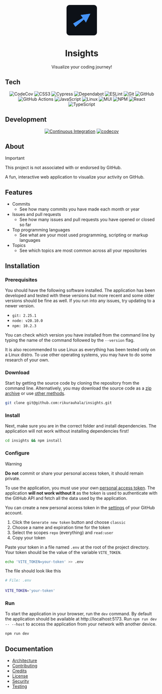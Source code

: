 <div align="center">
  <img
    height="100px"
    src="docs/img/logo.png"
    width="100px"
  />
</div>

<h1 align="center">
  Insights
</h1>

<div align="center">
  
  Visualize your coding journey!

</div>

## Tech

<div align="center">

![CodeCov](https://img.shields.io/badge/codecov-%23ff0077.svg?style=for-the-badge&logo=codecov&logoColor=white)
![CSS3](https://img.shields.io/badge/css3-%231572B6.svg?style=for-the-badge&logo=css3&logoColor=white)
![Cypress](https://img.shields.io/badge/-cypress-%23E5E5E5?style=for-the-badge&logo=cypress&logoColor=058a5e)
![Dependabot](https://img.shields.io/badge/dependabot-025E8C?style=for-the-badge&logo=dependabot&logoColor=white)
![ESLint](https://img.shields.io/badge/ESLint-4B3263?style=for-the-badge&logo=eslint&logoColor=white)
![Git](https://img.shields.io/badge/git-%23F05033.svg?style=for-the-badge&logo=git&logoColor=white)
![GitHub](https://img.shields.io/badge/github-%23121011.svg?style=for-the-badge&logo=github&logoColor=white)
![GitHub Actions](https://img.shields.io/badge/github%20actions-%232671E5.svg?style=for-the-badge&logo=githubactions&logoColor=white)
![JavaScript](https://img.shields.io/badge/javascript-%23323330.svg?style=for-the-badge&logo=javascript&logoColor=%23F7DF1E)
![Linux](https://img.shields.io/badge/Linux-FCC624?style=for-the-badge&logo=linux&logoColor=black)
![MUI](https://img.shields.io/badge/MUI-%230081CB.svg?style=for-the-badge&logo=mui&logoColor=white)
![NPM](https://img.shields.io/badge/NPM-%23CB3837.svg?style=for-the-badge&logo=npm&logoColor=white)
![React](https://img.shields.io/badge/react-%2320232a.svg?style=for-the-badge&logo=react&logoColor=%2361DAFB)
![TypeScript](https://img.shields.io/badge/typescript-%23007ACC.svg?style=for-the-badge&logo=typescript&logoColor=white)

</div>

## Development

<div align="center">

[![Continuous Integration](https://github.com/rikurauhala/insights/actions/workflows/main.yml/badge.svg)](https://github.com/rikurauhala/insights/actions/workflows/main.yml)
[![codecov](https://codecov.io/gh/rikurauhala/insights/graph/badge.svg?token=956U3CZC68)](https://codecov.io/gh/rikurauhala/insights)

</div>

## About

> [!IMPORTANT]  
> This project is not associated with or endorsed by GitHub.

A fun, interactive web application to visualize your activity on GitHub.

## Features

- Commits
  - See how many commits you have made each month or year
- Issues and pull requests
  - See how many issues and pull requests you have opened or closed so far
- Top programming languages
  - See what are your most used programming, scripting or markup languages
- Topics
  - See which topics are most common across all your repositories

## Installation

### Prerequisites

You should have the following software installed. The application has been developed and tested with these versions but more recent and some older versions should be fine as well. If you run into any issues, try updating to a newer version.

- `git: 2.25.1`
- `node: v20.10.0`
- `npm: 10.2.3`

You can check which version you have installed from the command line by typing the name of the command followed by the `--version` flag.

It is also recommended to use Linux as everything has been tested only on a Linux distro. To use other operating systems, you may have to do some research of your own.

### Download

Start by getting the source code by cloning the repository from the command line. Alternatively, you may download the source code as a [zip archive](https://github.com/rikurauhala/insights/archive/refs/heads/main.zip) or use [other methods](https://docs.github.com/en/repositories/creating-and-managing-repositories/cloning-a-repository).

```bash
git clone git@github.com:rikurauhala/insights.git
```

### Install

Next, make sure you are in the correct folder and install dependencies. The application will not work without installing dependencies first!

```bash
cd insights && npm install
```

### Configure

> [!WARNING]  
> **Do not** commit or share your personal access token, it should remain private.

To use the application, you must use your own [personal access token](https://docs.github.com/en/authentication/keeping-your-account-and-data-secure/managing-your-personal-access-tokens). The application **will not work without it** as the token is used to authenticate with the GitHub API and fetch all the data used by the application.

You can create a new personal access token in the [settings](https://github.com/settings/tokens) of your GitHub account.

1. Click the `Generate new token` button and choose `classic`
2. Choose a name and expiration time for the token
3. Select the scopes `repo` (everything) and `read:user`
4. Copy your token

Paste your token in a file named `.env` at the root of the project directory. Your token should be the value of the variable `VITE_TOKEN`.

```bash
echo 'VITE_TOKEN=your-token' >> .env
```

The file should look like this

```bash
# File: .env

VITE_TOKEN='your-token'
```

### Run

To start the application in your browser, run the `dev` command. By default the application should be available at http://localhost:5173. Run `npm run dev -- --host` to access the application from your network with another device.

```bash
npm run dev
```

## Documentation

- [Architecture](./docs/architecture.md)
- [Contributing](./docs/contributing.md)
- [Credits](./docs/credits.md)
- [License](./LICENSE.md)
- [Security](./docs/security.md)
- [Testing](./docs/testing.md)
